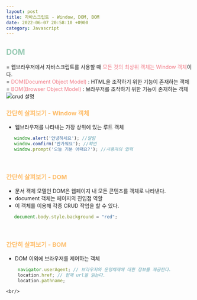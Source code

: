 ```yaml
---
layout: post
title: 자바스크립트 - Window, DOM, BOM
date: 2022-06-07 20:58:10 +0900
category: Javascript
---
```

 
## <span style="color:#97cab3;font-weight:bold">DOM</span>

   = 웹브라우저에서 자바스크립트를 사용할 때 <span style="color:#f27c88;">모든 것의 최상위 객체는 Window 객체</span>이다.  
   = <span style="color:#f27c88;">DOM(Document Object Model)</span> : HTML을 조작하기 위한 기능이 존재하는 객체  
   = <span style="color:#f27c88;">BOM(Browser Object Model)</span> : 브라우저를 조작하기 위한 기능이 존재하는 객체
![crud 설명](../../../../public/img/dom.png)  

### <span style="color:#febc68;font-weight:bold">간단히 살펴보기 - Window 객체</span>
   - 웹브라우저를 나타내는 가장 상위에 있는 루트 객체
   ```javascript
      window.alert('안녕하세요'); //알림
      window.comfirm('반가워요'); //확인
      window.prompt('오늘 기분 어때요?'); //사용자의 입력
   ``` 
   <br/>

### <span style="color:#febc68;font-weight:bold">간단히 살펴보기 - DOM</span>
   - 문서 객체 모델인 DOM은 웹페이지 내 모든 콘텐츠를 객체로 나타낸다.
   - document 객체는 페이지의 진입점 역할
   - 이 객체를 이용해 각종 CRUD 작업을 할 수 있다.
   ```javascript
      document.body.style.background = "red";
   ``` 
   <br/>

### <span style="color:#febc68;font-weight:bold">간단히 살펴보기 - BOM</span>
   - DOM 이외에 브라우저를 제어하는 객체
     ```javascript
      navigator.userAgent; // 브라우저와 운영체제에 대한 정보를 제공한다.
      location.href; // 현재 url을 읽는다.
      location.pathname; 
   ``` 
   <br/>